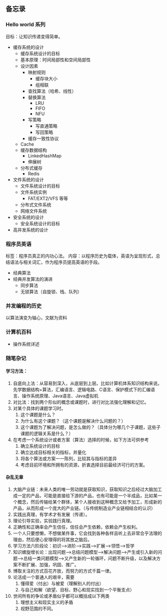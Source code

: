 ## 备忘录

### Hello world 系列
目标：让知识传递变得简单。
+ 缓存系统的设计
  + 缓存系统设计的目标
  + 基本原理：时间局部性和空间局部性
  + 设计因素
    + 映射规则
      + 缓存块大小
      + 组相联
    + 查找算法（哈希、线性）
    + 替换算法
      + LRU
      + FIFO
      + NFU
    + 写策略
      + 写直通策略
      + 写回策略
    + 缓存一致性协议
  + Cache
  + 缓存数据结构
    + LinkedHashMap
    + 伸展树
  + 分布式缓存
    + Redis
+ 文件系统的设计
  + 文件系统设计的目标
  + 文件系统实例
    + FAT/EXT2/VFS 等等
  + 分布式文件系统
  + 网络文件系统
+ 安全系统的设计
  + 安全系统设计的目标
+ 高并发系统的设计

### 程序员英语
标签：程序员真正的内功心法。
内容：以程序历史为载体，英语为呈现形式，总结语法与相关词汇，作为程序员提高英语的手段。
+ 经典算法
+ 经典并发算法的演进
  + 同步算法
  + 无锁算法（自旋锁、栈、队列）

### 并发编程的历史
以算法演变为轴心，文献为资料

### 计算机百科
+ 操作系统详述

### 随笔杂记

#### 学习方法：
1. 自底向上法：从容易到深入，从底层到上层。比如计算机体系知识结构来说。先学数据结构+算法，汇编语言、逻辑电路、C语言、保护模式下的汇编语言、操作系统原理、Java语言、Java虚拟机
2. 对比法：找到两个形似的概念或课题时，进行对比法强化理解和记忆。
3. 对某个具体的课题学习时。
    1. 这个课题是什么？
    2. 为什么有这个课题？（这个课题是解决什么问题的？）
    3. 这个课题为了解决问题，是怎么做的？（具体分为哪几个子课题，这些子课题的逻辑关系是什么？）
4. 在考虑一个系统设计或者方案（算法）选择的时候，如下方法可供参考
    1. 确立系统设计的目标
    2. 确立达成目标相关的指标，并量化
    3. 将各个算法或方案一一陈列，比较其与指标的差异
    4. 考虑目前环境和所拥有的资源，折衷选择目前最经济可行的方案。

#### 杂乱无章
1. 大脑产业链：未来人类的唯一劳动就是获取知识，获取知识之后经过大脑加工成一定的产品，可能是直接给下游的产品，也有可能是一个半成品，比如某一个概念，然后传输给某个群体，某个人接收到这种概念又给予加工，形成新的产品，从而形成一个庞大的产业链。（与传统制造业产业链相结合的认识）
2. 实践出真理，有学术才有发展（传递）。
3. 理论引导实验，实验践行真理。
4. 正确性和正确率会产生信任，信任会产生依赖，依赖会产生权利。
5. 一个人只要想懒，不想做某件事，它会找到各种各样且听上去非常合乎法理的理由，然后便心安理得的将其放之脑后。
6. 学习方法六阶段论：初识-->进阶-->实践-->扩展-->领悟-->哲学
7. 知识螺旋增长论：出现问题-->总结问题模型-->解决问题-->产生或引入新的问题-->总结一类问题模型-->又产生新的一轮循环，问题不断升级，以及解决方案不断扩展、加强，巩固、推广。
8. 博取关注的方式百花齐放，而努力的方式千篇一律。
9. 论活成一个普通人的艰辛，需要
   1. 懂得爱（付出）与被爱（理解别人的付出）
   2. 与自己和解（欲望、目标、野心和现实找到一个平衡支点）
10. 世间所有的争论或矛盾似乎都可以概括成以下两类
    1.  理想主义和现实主义的矛盾
    2.  视野范围的不同。